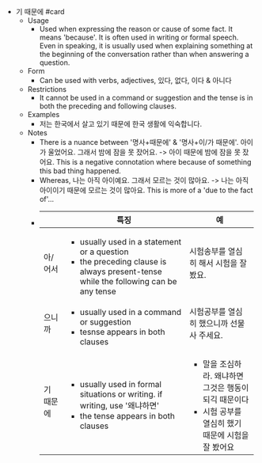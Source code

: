 - 기 때문에 #card
	- Usage
		- Used when expressing the reason or cause of some fact. It means 'because'.
		  It is often used in writing or formal speech. Even in speaking, it is usually used when explaining something at the beginning of the conversation rather than when answering a question.
	- Form
		- Can be used with verbs, adjectives, 있다, 없다, 이다 & 아니다
	- Restrictions
		- It cannot be used in a command or suggestion and the tense is in both the preceding and following clauses.
	- Examples
		- 저는 한국에서 살고 있기 때문에 한국 생활에 익숙합니다.
	- Notes
		- There is a nuance between '명사+때문에' & '명사+이/가 때문에'.
		  아이가 울었어요. 그래서 밤에 잠을 못 잤어요. -> 아이 때문에 밤에 잠을 못 잤어요.
		  This is a negative connotation where because of something this bad thing happened.
		- Whereas,
		  나는 아직 아이예요. 그래서 모르는 것이 많아요. -> 나는 아직 아이이기 때문에 모르는 것이 많아요.
		  This is more of a 'due to the fact of'...
		- ||특징|예|
		  |---|---|---|
		  |아/어서| <ul><li> usually used in a statement or a question </li><li>the preceding clause is always present-tense while the following can be any tense</li></ul> | 시험송부를 열심히 해서 시험을 잘 봤요.|
		  |으니까| <ul><li>usually used in a command or suggestion</li><li>tesnse appears in both clauses</li></ul> | 시험공부를 열심히 했으니까 선물 사 주세요. |
		  |기 때문에|<ul><li>usually used in formal situations or writing. if writing, use '왜냐하면'</li><li>the tense appears in both clauses</li></ul>| <ul><li>말을 조심하라. 왜냐하면 그것은 행동이 되긱 때문이다</li><li>시험 공부를 열심히 했기 때문에 시험을 잘 봤어요</li></ul> |